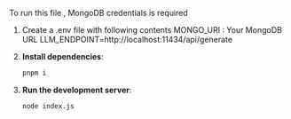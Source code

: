 To run this file , MongoDB credentials is required 
1. Create a .env file with following contents
  MONGO_URI : Your MongoDB URL 
  LLM_ENDPOINT=http://localhost:11434/api/generate


3. **Install dependencies**:
   ```bash
   pnpm i
   ```

4. **Run the development server**:
   ```bash
   node index.js
   ```

   

